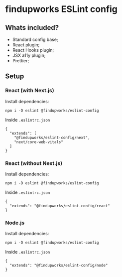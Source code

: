 # findupworks ESLint config

## Whats included?

- Standard config base;
- React plugin;
- React Hooks plugin;
- JSX a11y plugin;
- Prettier;

## Setup

### React (with Next.js)

Install dependencies:
```
npm i -D eslint @findupworks/eslint-config
```
Inside `.eslintrc.json`
```
{
  "extends": [
    "@findupworks/eslint-config/next", 
    "next/core-web-vitals"
  ]
}
```

### React (without Next.js)

Install dependencies:
```
npm i -D eslint @findupworks/eslint-config
```
Inside `.eslintrc.json`
```
{
  "extends": "@findupworks/eslint-config/react"
}
```

### Node.js

Install dependencies:
```
npm i -D eslint @findupworks/eslint-config
```
Inside `.eslintrc.json`
```
{
  "extends": "@findupworks/eslint-config/node"
}
```
